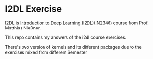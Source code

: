 # I2DL Exercise

I2DL is [Introduction to Deep Learning (I2DL)(IN2346)](https://niessner.github.io/I2DL/) course from Prof. Matthias Nießner.

This repo contains my answers of the i2dl course exercises.

There's two version of kernels and its different packages due to the exercises mixed from different Semester.

